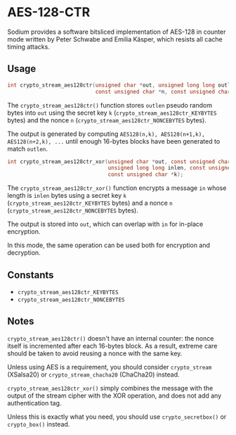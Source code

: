# AES-128-CTR

Sodium provides a software bitsliced implementation of AES-128 in counter mode written by Peter Schwabe and Emilia Käsper, which resists all cache timing attacks.

## Usage

```c
int crypto_stream_aes128ctr(unsigned char *out, unsigned long long outlen,
                            const unsigned char *n, const unsigned char *k);
```

The `crypto_stream_aes128ctr()` function stores `outlen` pseudo random bytes into `out` using the secret key `k` (`crypto_stream_aes128ctr_KEYBYTES` bytes) and the nonce `n` (`crypto_stream_aes128ctr_NONCEBYTES` bytes).

The output is generated by computing `AES128(n,k), AES128(n+1,k), AES128(n+2,k), ...` until enough 16-bytes blocks have been generated to match `outlen`.

```c
int crypto_stream_aes128ctr_xor(unsigned char *out, const unsigned char *in,
                                unsigned long long inlen, const unsigned char *n,
                                const unsigned char *k);
```

The `crypto_stream_aes128ctr_xor()` function encrypts a message `in` whose length is `inlen` bytes using a secret key `k` (`crypto_stream_aes128ctr_KEYBYTES` bytes) and a nonce `n` (`crypto_stream_aes128ctr_NONCEBYTES` bytes).

The output is stored into `out`, which can overlap with `in` for in-place encryption.

In this mode, the same operation can be used both for encryption and decryption.

## Constants

- `crypto_stream_aes128ctr_KEYBYTES`
- `crypto_stream_aes128ctr_NONCEBYTES`

## Notes

`crypto_stream_aes128ctr()` doesn't have an internal counter: the nonce itself is incremented after each 16-bytes block. As a result, extreme care should be taken to avoid reusing a nonce with the same key.

Unless using AES is a requirement, you should consider  `crypto_stream` (XSalsa20) or `crypto_stream_chacha20` (ChaCha20) instead.

`crypto_stream_aes128ctr_xor()` simply combines the message with the output of the stream cipher with the XOR operation, and does not add any authentication tag.

Unless this is exactly what you need, you should use `crypto_secretbox()` or `crypto_box()` instead.
